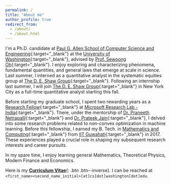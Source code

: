 ```yaml
---
permalink: /
title: "About me"
author_profile: true
redirect_from: 
  - /about/
  - /about.html
---
```


I'm a Ph.D. candidate at [Paul G. Allen School of Computer Science and Engineering](https://www.cs.washington.edu/){:target="_blank"} at the [University of Washington](https://www.washington.edu/){:target="_blank"}, advised by [Prof. Sewoong Oh](https://homes.cs.washington.edu/~sewoong/){:target="_blank"}. I enjoy exploring and characterizing phenomena, fundamental quantities, and general laws that emerge at scale in science. Last summer, I interned as a quantitative analyst in the systematic equities group at [The D. E. Shaw Group](https://www.deshaw.com/){:target="_blank"}. Following an internship last summer, I will join [The D. E. Shaw Group](https://www.deshaw.com/){:target="_blank"} in New York City as a full-time quantitative analyst starting this fall.

Before starting my graduate school, I spent two rewarding years as a [Research Fellow](https://www.microsoft.com/en-us/research/lab/microsoft-research-india/research-fellow-program/?#){:target="_blank"} at [Microsoft Research Lab - India](https://www.microsoft.com/en-us/research/lab/microsoft-research-india/){:target="_blank"}. There, under the mentorship of [Dr. Praneeth Netrapalli](https://praneethnetrapalli.org/){:target="_blank"} and [Dr. Prateek Jain](http://www.prateekjain.org/){:target="_blank"}, I delved into some research problems related to non-convex optimization in machine learning. Before this fellowship, I earned my B. Tech. in [Mathematics and Computing](https://www.iitg.ernet.in/maths/acads/btech_struct.php){:target="_blank"} from [IIT Guwahati](http://www.iitg.ac.in/){:target="_blank"} in 2017. These experiences played a crucial role in shaping my subsequent research interests and career pursuits.

In my spare time, I enjoy learning general Mathematics, Theoretical Physics, Modern Finance and Economics.

Here is my [__Curriculum Vitae__](\files\Raghav_CV.pdf){: .btn .btn--inverse}. I can be reached at `<first_name><second_name_initial>[at]cs[dot]washington[dot]edu`.
